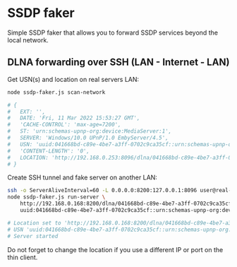 # SSDP faker

Simple SSDP faker that allows you to forward SSDP services beyond the local network.


## DLNA forwarding over SSH (LAN - Internet - LAN)

Get USN(s) and location on real servers LAN:

```bash
node ssdp-faker.js scan-network

# {
#   EXT: '',
#   DATE: 'Fri, 11 Mar 2022 15:53:27 GMT',
#   'CACHE-CONTROL': 'max-age=7200',
#   ST: 'urn:schemas-upnp-org:device:MediaServer:1',
#   SERVER: 'Windows/10.0 UPnP/1.0 EmbyServer/4.5',
#   USN: 'uuid:041668bd-c89e-4be7-a3ff-0702c9ca35cf::urn:schemas-upnp-org:device:MediaServer:1',
#   'CONTENT-LENGTH': '0',
#   LOCATION: 'http://192.168.0.253:8096/dlna/041668bd-c89e-4be7-a3ff-0702c9ca35cf/description.xml'
# }
```

Create SSH tunnel and fake server on another LAN:

```bash
ssh -o ServerAliveInterval=60 -L 0.0.0.0:8200:127.0.0.1:8096 user@real-server.public -N &
node ssdp-faker.js run-server \
    http://192.168.0.168:8200/dlna/041668bd-c89e-4be7-a3ff-0702c9ca35cf/description.xml \
    uuid:041668bd-c89e-4be7-a3ff-0702c9ca35cf::urn:schemas-upnp-org:device:MediaServer:1

# Location set to 'http://192.168.0.168:8200/dlna/041668bd-c89e-4be7-a3ff-0702c9ca35cf/description.xml'
# USN 'uuid:041668bd-c89e-4be7-a3ff-0702c9ca35cf::urn:schemas-upnp-org:device:MediaServer:1' added
# Server started
```

Do not forget to change the location if you use a different IP or port on the thin client.
